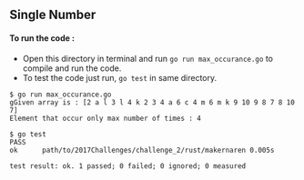 ## Single Number
#### To run the code : 
* Open this directory in terminal and run `go run max_occurance.go` to compile and run the code.
* To test the code just run, `go test` in same directory.
```
$ go run max_occurance.go 
gGiven array is : [2 a l 3 l 4 k 2 3 4 a 6 c 4 m 6 m k 9 10 9 8 7 8 10 7] 
Element that occur only max number of times : 4

$ go test                
PASS
ok      path/to/2017Challenges/challenge_2/rust/makernaren 0.005s

test result: ok. 1 passed; 0 failed; 0 ignored; 0 measured
```
